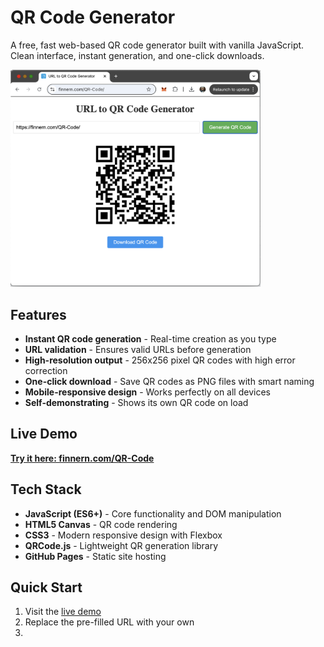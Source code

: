 # QR Code Generator

A free, fast web-based QR code generator built with vanilla JavaScript. Clean interface, instant generation, and one-click downloads.

<img src="URL to QR Code Converter Screenshot.png" alt="QR Code Generator Screenshot" width="400">

## Features

- **Instant QR code generation** - Real-time creation as you type
- **URL validation** - Ensures valid URLs before generation
- **High-resolution output** - 256x256 pixel QR codes with high error correction
- **One-click download** - Save QR codes as PNG files with smart naming
- **Mobile-responsive design** - Works perfectly on all devices
- **Self-demonstrating** - Shows its own QR code on load

## Live Demo

**[Try it here: finnern.com/QR-Code](https://finnern.com/QR-Code/)**

## Tech Stack

- **JavaScript (ES6+)** - Core functionality and DOM manipulation
- **HTML5 Canvas** - QR code rendering
- **CSS3** - Modern responsive design with Flexbox
- **QRCode.js** - Lightweight QR generation library
- **GitHub Pages** - Static site hosting

## Quick Start

1. Visit the [live demo](https://finnern.com/QR-Code/)
2. Replace the pre-filled URL with your own
3.
